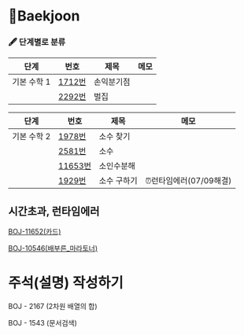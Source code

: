 # 📂Baekjoon

### 🖋 단계별로 분류



| 단계        | 번호                  | 제목       | 메모 |
| ----------- | --------------------- | ---------- | ---- |
| 기본 수학 1 | [1712번](./1712번.md) | 손익분기점 |      |
|             | [2292번](./2292.md)   | 벌집       |      |







| 단계        | 번호                    | 제목        | 메모                   |
| ----------- | ----------------------- | ----------- | ---------------------- |
| 기본 수학 2 | [1978번](./1978번.md)   | 소수 찾기   |                        |
|             | [2581번](./2581번.md)   | 소수        |                        |
|             | [11653번](./11653번.md) | 소인수분해  |                        |
|             | [1929번](./1929번.md)   | 소수 구하기 | ⏰런타임에러(07/09해결) |





## 시간초과, 런타임에러

[BOJ-11652(카드)](https://www.acmicpc.net/problem/11652)

[BOJ-10546(배부른_마라토너)](https://www.acmicpc.net/problem/10546)



# 주석(설명) 작성하기

BOJ - 2167 (2차원 배열의 합)

BOJ - 1543 (문서검색)
